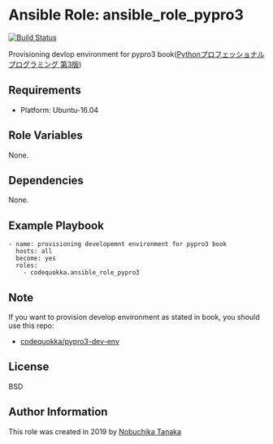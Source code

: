 Ansible Role: ansible_role_pypro3
=================================

[![Build Status](https://travis-ci.org/codequokka/ansible-role-pypro3.svg?branch=master)](https://travis-ci.org/codequokka/ansible-role-pypro3)

Provisioning devlop environment for pypro3 book([Pythonプロフェッショナルプログラミング 第3版](https://www.amazon.co.jp/Python%E3%83%97%E3%83%AD%E3%83%95%E3%82%A7%E3%83%83%E3%82%B7%E3%83%A7%E3%83%8A%E3%83%AB%E3%83%97%E3%83%AD%E3%82%B0%E3%83%A9%E3%83%9F%E3%83%B3%E3%82%B0-%E7%AC%AC3%E7%89%88-%E6%A0%AA%E5%BC%8F%E4%BC%9A%E7%A4%BE%E3%83%93%E3%83%BC%E3%83%97%E3%83%A9%E3%82%A6%E3%83%89/dp/4798053821/ref=pd_sbs_14_1/355-5596879-2633321?_encoding=UTF8&pd_rd_i=4798053821&pd_rd_r=49ce03b6-6c8c-11e9-a57a-e3364931b9ea&pd_rd_w=28WM9&pd_rd_wg=Kcu34&pf_rd_p=ad2ea29d-ea11-483c-9db2-6b5875bb9b73&pf_rd_r=5ECB3M52PQ0SDXKCVW8Z&psc=1&refRID=5ECB3M52PQ0SDXKCVW8Z))

Requirements
------------

- Platform: Ubuntu-16.04

Role Variables
--------------

None.

Dependencies
------------

None.

Example Playbook
----------------

    - name: provisioning developemnt environment for pypro3 book
      hosts: all
      become: yes
      roles:
        - codequokka.ansible_role_pypro3

Note
----
If you want to provision develop environment as stated in book,
you should use this repo:

- [codequokka/pypro3-dev-env](https://github.com/codequokka/pypro3-dev-env)


License
-------

BSD

Author Information
------------------
This role was created in 2019 by [Nobuchika Tanaka](https://github.com/codequokka)
